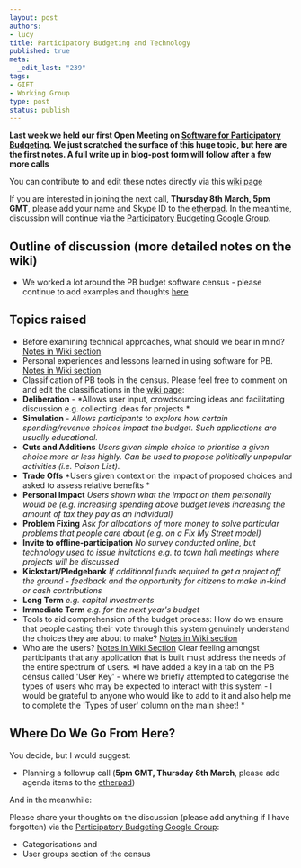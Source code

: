 ```yaml
--- 
layout: post
authors:
- lucy
title: Participatory Budgeting and Technology
published: true
meta: 
  _edit_last: "239"
tags: 
- GIFT
- Working Group
type: post
status: publish
---
```

**Last week we held our first Open Meeting on [Software for Participatory Budgeting](http://blog.openspending.org/2012/02/29/open-meeting-software-for-participatory-budgeting/). We just scratched the surface of this huge topic, but here are the first notes. A full write up in blog-post form will follow after a few more calls**

You can contribute to and edit these notes directly via this [wiki page](http://wiki.openspending.org/Meetups/Participatory_Budgeting)

If you are interested in joining the next call, **Thursday 8th March, 5pm GMT**, please add your name and Skype ID to the [etherpad](http://wdmmg.okfnpad.org/pb2). In the meantime, discussion will continue via the [Participatory Budgeting Google Group](http://groups.google.com/group/participatorybudgeting?pli=1). 

## Outline of discussion (more detailed notes on the wiki)

* We worked a lot around the PB budget software census - please continue to add examples and thoughts [here](http://bit.ly/y7uyEI)

## Topics raised

* Before examining technical approaches, what should we bear in mind? [Notes in Wiki section](http://wiki.openspending.org/Meetups/Participatory_Budgeting#Before_examining_technical_approaches.2C_what_should_we_bear_in_mind.3F)
* Personal experiences and lessons learned in using software for PB. [Notes in Wiki section](http://wiki.openspending.org/Meetups/Participatory_Budgeting#Personal_experiences_in_using_software_for_PB.)
* Classification of PB tools in the census. Please feel free to comment on and edit the classifications in the [wiki page](http://wiki.openspending.org/Meetups/Participatory_Budgeting): 
 * **Deliberation** -	*Allows user input, crowdsourcing ideas and facilitating discussion e.g. collecting ideas for projects 	*
 * **Simulation** -	*Allows participants to explore how certain spending/revenue choices impact the budget. Such applications are usually educational.*
 * **Cuts and Additions**	*Users given simple choice to prioritise a given choice more or less highly. Can be used to propose politically unpopular activities (i.e. Poison List).*
 * **Trade Offs** 	*Users given context on the impact of proposed choices and asked to assess relative benefits	*
 * **Personal Impact**	*Users shown what the impact on them personally would be (e.g. increasing spending above budget levels increasing the amount of tax they pay as an individual)*	
 * **Problem Fixing**	*Ask for allocations of more money to solve particular problems that people care about (e.g. on a Fix My Street model)*
 * **Invite to offline-participation**	*No survey conducted online, but technology used to issue invitations e.g. to town hall meetings where projects will be discussed*
 * **Kickstart/Pledgebank**	*If additional funds required to get a project off the ground - feedback and the opportunity for citizens to make in-kind or cash contributions*	
 * **Long Term**	*e.g. capital investments*	
 * **Immediate Term**	*e.g. for the next year's budget*	
* Tools to aid comprehension of the budget process: How do we ensure that people casting their vote through this system genuinely understand the choices they are about to make? [Notes in Wiki section](http://wiki.openspending.org/Meetups/Participatory_Budgeting#Educational_tools.2C_how_to_better_aid_comprehension_of_the_budget_process)
* Who are the users? [Notes in Wiki Section](http://wiki.openspending.org/Meetups/Participatory_Budgeting#Who_are_the_users.3F)
Clear feeling amongst participants that any application that is built must address the needs of the entire spectrum of users.  *I have added a key in a tab on the PB census called 'User Key' - where we briefly attempted to categorise the types of users who may be expected to interact with this system - I would be grateful to anyone who would like to add to it and also help me to complete the 'Types of user' column on the main sheet! *

## Where Do We Go From Here?  

You decide, but I would suggest:

* Planning a followup call (**5pm GMT, Thursday 8th March**, please add agenda items to the [etherpad](http://wdmmg.okfnpad.org/pb2))

And in the meanwhile: 

Please share your thoughts on the discussion (please add anything if I have forgotten) via the [Participatory Budgeting Google Group](http://groups.google.com/group/participatorybudgeting?pli=1): 

  * Categorisations and
  * User groups section of the census
